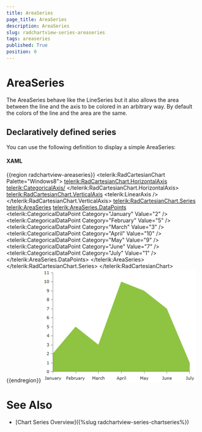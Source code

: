 ```yaml
---
title: AreaSeries
page_title: AreaSeries
description: AreaSeries
slug: radchartview-series-areaseries
tags: areaseries
published: True
position: 0
---
```


# AreaSeries



The AreaSeries behave like the LineSeries but it also allows the area between the line and the axis to be colored in an arbitrary way. By default the colors of the line and the area are the same.

## Declaratively defined series

 You can use the following definition to display a simple AreaSeries:        

#### XAML
{{region radchartview-areaseries}}
            <telerik:RadCartesianChart Palette="Windows8">
            <telerik:RadCartesianChart.HorizontalAxis>
                <telerik:CategoricalAxis/>
            </telerik:RadCartesianChart.HorizontalAxis>
            <telerik:RadCartesianChart.VerticalAxis>
                <telerik:LinearAxis />
            </telerik:RadCartesianChart.VerticalAxis>
            <telerik:RadCartesianChart.Series>
                <telerik:AreaSeries>
                    <telerik:AreaSeries.DataPoints>
                        <telerik:CategoricalDataPoint Category="January" Value="2" />
                        <telerik:CategoricalDataPoint Category="February" Value="5" />
                        <telerik:CategoricalDataPoint Category="March" Value="3" />
                        <telerik:CategoricalDataPoint Category="April" Value="10" />
                        <telerik:CategoricalDataPoint Category="May" Value="9" />
                        <telerik:CategoricalDataPoint Category="June" Value="7" />
                        <telerik:CategoricalDataPoint Category="July" Value="1" />
                    </telerik:AreaSeries.DataPoints>
                </telerik:AreaSeries>
            </telerik:RadCartesianChart.Series>
            </telerik:RadCartesianChart>
{{endregion}}
![radchartview-series-areaseries](images/radchartview-series-areaseries.png)

# See Also

 * [Chart Series Overview]({%slug radchartview-series-chartseries%})
